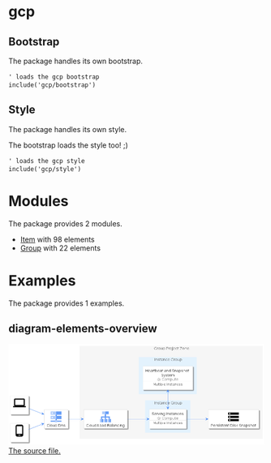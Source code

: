 # gcp




## Bootstrap

The package handles its own bootstrap.

```plantuml
' loads the gcp bootstrap
include('gcp/bootstrap')
```



## Style

The package handles its own style.

The bootstrap loads the style too! ;)

```plantuml
' loads the gcp style
include('gcp/style')
```


# Modules

The package provides 2 modules.


- [Item](item.md) with 98 elements
- [Group](group.md) with 22 elements

# Examples

The package provides 1 examples.


## diagram-elements-overview
![diagram-elements-overview](../gcp/examples/diagram-elements-overview.png)<br>
[The source file.](../gcp/examples/diagram-elements-overview.puml)

